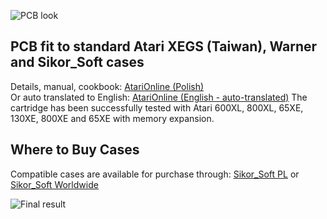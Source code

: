 ![PCB look](https://i.ibb.co/j6RYhDm/ccwrc1.jpg "cartridge_pcb")

## PCB fit to standard Atari XEGS (Taiwan), Warner and Sikor_Soft cases 

Details, manual, cookbook: [AtariOnline (Polish)](http://atarionline.pl/forum/comments.php?DiscussionID=4245&page=1#Item_0)      
Or auto translated to English: [AtariOnline (English - auto-translated)](https://atarionline-pl.translate.goog/forum/comments.php?DiscussionID=4245&page=1&_x_tr_sch=http&_x_tr_sl=pl&_x_tr_tl=en&_x_tr_hl=pl&_x_tr_pto=wapp#Item_0)
The cartridge has been successfully tested with Atari 600XL, 800XL, 65XE, 130XE, 800XE and 65XE with memory expansion.    

## Where to Buy Cases       

Compatible cases are available for purchase through: [Sikor_Soft PL](http://sikorsoft.waw.pl/obudowy-do-cartridge-y/) or [Sikor_Soft Worldwide](http://sikorsoft.waw.pl/en/cartridge-cases/)

![Final result](https://i.ibb.co/bdsnZqT/ccwrc3.jpg "atari_xl_xe_cartridge")




